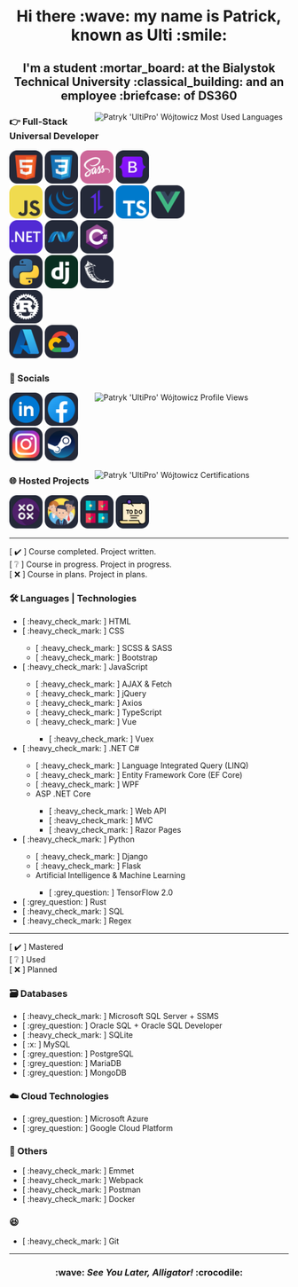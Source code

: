 <h1 align="center">Hi there :wave: my name is Patrick, known as Ulti :smile:</h1>

<h2 align="center">I'm a student :mortar_board: at the Bialystok Technical University :classical_building: and an employee :briefcase: of DS360</h2>

<img src="https://github-readme-stats.vercel.app/api/top-langs/?username=UltiPro&langs_count=10&layout=pie&theme=dark&text_color=ffffff&border_radius=0&hide=HTML,Java,C,PHP,Objective-C,SHELL,Makefile,HACK,GLSL,Lua,Dockerfile" alt="Patryk 'UltiPro' Wójtowicz Most Used Languages" align="right" width="350"/>

### :point_right: Full-Stack Universal Developer

<a href="https://developer.mozilla.org/en-US/docs/Web/HTML"><img src="./icons/langs&techs/html5.svg" width="60"/></a>
<a href="https://developer.mozilla.org/en-US/docs/Web/CSS"><img src="./icons/langs&techs/css3.svg" width="60"/></a>
<a href="https://sass-lang.com/"><img src="./icons/langs&techs/sass.svg" width="60"/></a>
<a href="https://getbootstrap.com/"><img src="./icons/langs&techs/bootstrap.svg" width="60"/></a>
<br/>
<a href="https://developer.mozilla.org/en-US/docs/Web/JavaScript"><img src="./icons/langs&techs/javascript.svg" width="60"/></a>
<a href="https://jquery.com/"><img src="./icons/langs&techs/jquery.svg" width="60"/></a>
<a href="https://axios-http.com/"><img src="./icons/langs&techs/axios.svg" width="60"/></a>
<a href="https://www.typescriptlang.org/"><img src="./icons/langs&techs/typescript.svg" width="60"/></a>
<a href="https://vuejs.org/"><img src="./icons/langs&techs/vue.svg" width="60"/></a>
<br/>
<a href="https://dotnet.microsoft.com/en-us/"><img src="./icons/langs&techs/dotnet.svg" width="60"/></a>
<a href="https://dotnet.microsoft.com/en-us/apps/aspnet"><img src="./icons/langs&techs/aspdotnet.svg" width="60"/></a>
<a href="https://learn.microsoft.com/en-us/dotnet/csharp/"><img src="./icons/langs&techs/csharp.svg" width="60"/></a>
<br/>
<a href="https://www.python.org/"><img src="./icons/langs&techs/python.svg" width="60"/></a>
<a href="https://www.djangoproject.com/"><img src="./icons/langs&techs/django.svg" width="60"/></a>
<a href="https://flask.palletsprojects.com/en/"><img src="./icons/langs&techs/flask.svg" width="60"/></a>
<br/>
<a href="https://www.rust-lang.org/"><img src="./icons/langs&techs/rust.svg" width="60"/></a>
<br/>
<a href="https://azure.microsoft.com/en-us/"><img src="./icons/clouds/microsoftazure.svg" width="60"/></a>
<a href="https://cloud.google.com/"><img src="./icons/clouds/googlecloudplatform.svg" width="60"/></a>

### :iphone: Socials

<img src="https://komarev.com/ghpvc/?username=UltiPro&color=blueviolet&style=for-the-badge" alt="Patryk 'UltiPro' Wójtowicz Profile Views" align="right" width="350" height="60"/>

<a href="https://www.linkedin.com/in/patryk-wójtowicz/"><img src="./icons/linkedin.svg" width="60"/></a>
<a href="https://www.facebook.com/patryk.ulti/"><img src="./icons/facebook.svg" width="60"/></a>
<a href="https://www.instagram.com/ulti_pl/"><img src="./icons/instagram.svg" width="60"/></a>
<a href="https://steamcommunity.com/id/ulti_pro/"><img src="./icons/steam.svg" width="60"/></a>

<a href="https://github.com/UltiPro/Certifications"><img src="https://github-readme-stats.vercel.app/api/pin/?username=ultipro&repo=certifications&theme=dark&text_color=ffffff&border_radius=0" alt="Patryk 'UltiPro' Wójtowicz Certifications" align="right" width="350" /></a>

### :globe_with_meridians: Hosted Projects

<a href="https://ultipro.github.io/TicTacToe/"><img src="./icons/projects/tictactoe.svg" width="60"/></a>
<a href="https://ultipro.github.io/GitHub-Users/"><img src="./icons/projects/github-users.svg" width="60"/></a>
<a href="https://ultipro.github.io/Memory-Color-Master/"><img src="./icons/projects/memory-color-master.svg" width="60"/></a>
<a href="https://ultipro.github.io/JustDoIt/"><img src="./icons/projects/justdoit.svg" width="60"/></a>

<hr/>

[ :heavy_check_mark: ] Course completed. Project written.<br/>
[ :grey_question: ] Course in progress. Project in progress.<br/>
[ :x: ] Course in plans. Project in plans.<br/>

### :hammer_and_wrench: Languages | Technologies

<ul>
  <li>[ :heavy_check_mark: ] HTML</li>
  <li>[ :heavy_check_mark: ] CSS</li>
    <ul>
      <li>[ :heavy_check_mark: ] SCSS & SASS</li>
      <li>[ :heavy_check_mark: ] Bootstrap</li>
    </ul>
  <li>[ :heavy_check_mark: ] JavaScript</li>
    <ul>
      <li>[ :heavy_check_mark: ] AJAX & Fetch</li>
      <li>[ :heavy_check_mark: ] jQuery</li>
      <li>[ :heavy_check_mark: ] Axios</li>
      <li>[ :heavy_check_mark: ] TypeScript</li>
      <li>[ :heavy_check_mark: ] Vue</li>
        <ul>
          <li>[ :heavy_check_mark: ] Vuex</li>
        </ul>
    </ul>
  <li>[ :heavy_check_mark: ] .NET C#</li>
     <ul>
        <li>[ :heavy_check_mark: ] Language Integrated Query (LINQ)</li>
        <li>[ :heavy_check_mark: ] Entity Framework Core (EF Core)</li>
        <li>[ :heavy_check_mark: ] WPF</li>
        <li>ASP .NET Core</li>
          <ul>
            <li>[ :heavy_check_mark: ] Web API</li>
            <li>[ :heavy_check_mark: ] MVC</li>
            <li>[ :heavy_check_mark: ] Razor Pages</li>
          </ul>
     </ul>
  <li>[ :heavy_check_mark: ] Python</li>
     <ul>
        <li>[ :heavy_check_mark: ] Django</li>
        <li>[ :heavy_check_mark: ] Flask</li>
        <li>Artificial Intelligence & Machine Learning</li>
          <ul>
            <li>[ :grey_question: ] TensorFlow 2.0</li>
          </ul>
     </ul>
  <li>[ :grey_question: ] Rust</li>
  <li>[ :heavy_check_mark: ] SQL</li>
  <li>[ :heavy_check_mark: ] Regex</li>
</ul>

<hr/>

[ :heavy_check_mark: ] Mastered<br/>
[ :grey_question: ] Used<br/>
[ :x: ] Planned<br/>

### :card_file_box: Databases

<ul>
  <li>[ :heavy_check_mark: ] Microsoft SQL Server + SSMS</li>
  <li>[ :grey_question: ] Oracle SQL + Oracle SQL Developer</li>
  <li>[ :heavy_check_mark: ] SQLite</li>
  <li>[ :x: ] MySQL</li>
  <li>[ :grey_question: ] PostgreSQL</li>
  <li>[ :grey_question: ] MariaDB</li>
  <li>[ :grey_question: ] MongoDB</li>
</ul>

### :cloud: Cloud Technologies

<ul>
  <li>[ :grey_question: ] Microsoft Azure</li>
  <li>[ :grey_question: ] Google Cloud Platform</li>
</ul>

### :link: Others

<ul>
  <li>[ :heavy_check_mark: ] Emmet</li>
  <li>[ :heavy_check_mark: ] Webpack</li>
  <li>[ :heavy_check_mark: ] Postman</li>
  <li>[ :heavy_check_mark: ] Docker</li>
</ul>

### :laughing:

<ul>
  <li>[ :heavy_check_mark: ] Git</li>
</ul>

<hr/>

<h3 align="center">:wave: <i>See You Later, Alligator!</i> :crocodile:</h3>
